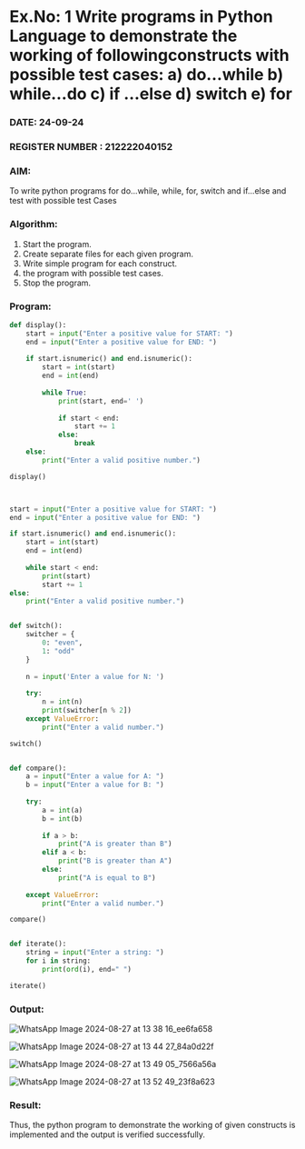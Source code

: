# Ex.No: 1 Write programs in Python Language to demonstrate the working of followingconstructs with possible test cases: a) do…while b) while…do c) if …else d) switch e) for 

### DATE:  24-09-24                                                                          
### REGISTER NUMBER : 212222040152

### AIM:  
To write python programs for do…while, while, for, switch and if…else and test with possible test 
Cases 

### Algorithm:
1. Start the program.
2. Create separate files for each given program.
3. Write simple program for each construct.
4.  the program with possible test cases.
5. Stop the program.
### Program:

```py
def display(): 
    start = input("Enter a positive value for START: ") 
    end = input("Enter a positive value for END: ") 
    
    if start.isnumeric() and end.isnumeric(): 
        start = int(start) 
        end = int(end)
        
        while True: 
            print(start, end=' ')
            
            if start < end: 
                start += 1 
            else: 
                break 
    else: 
        print("Enter a valid positive number.") 

display()



start = input("Enter a positive value for START: ")
end = input("Enter a positive value for END: ")

if start.isnumeric() and end.isnumeric():
    start = int(start)
    end = int(end)
    
    while start < end:
        print(start)
        start += 1
else:
    print("Enter a valid positive number.")


def switch(): 
    switcher = { 
        0: "even", 
        1: "odd" 
    }
    
    n = input('Enter a value for N: ')
    
    try: 
        n = int(n) 
        print(switcher[n % 2]) 
    except ValueError: 
        print("Enter a valid number.") 

switch()


def compare(): 
    a = input("Enter a value for A: ") 
    b = input("Enter a value for B: ") 
    
    try: 
        a = int(a) 
        b = int(b) 
        
        if a > b: 
            print("A is greater than B") 
        elif a < b: 
            print("B is greater than A") 
        else: 
            print("A is equal to B") 
    
    except ValueError: 
        print("Enter a valid number.")

compare()


def iterate(): 
    string = input("Enter a string: ") 
    for i in string: 
        print(ord(i), end=" ") 

iterate()

```














### Output:
![WhatsApp Image 2024-08-27 at 13 38 16_ee6fa658](https://github.com/user-attachments/assets/d8be6d66-02ea-4661-815a-12d975b422bf)


![WhatsApp Image 2024-08-27 at 13 44 27_84a0d22f](https://github.com/user-attachments/assets/b529ab1c-1224-435e-9f8b-7ee4385db4b3)


![WhatsApp Image 2024-08-27 at 13 49 05_7566a56a](https://github.com/user-attachments/assets/1c0d2fba-671d-46aa-b454-45b996f15308)

![WhatsApp Image 2024-08-27 at 13 52 49_23f8a623](https://github.com/user-attachments/assets/6f64c5b5-67cf-4538-b3bc-48cd460c34ff)


### Result:
Thus, the python program to demonstrate the working of given constructs is implemented and the output is verified successfully.



